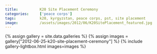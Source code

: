 ```yaml
---
title:			K20 Site Placement Ceremony
categories:		['peace corps']
tags:			k20, kyrgyzstan, peace corps, pst, site placement
image:			/assets/images/2012/06/K20SitePlacement_featured.jpg
---
```


{% assign gallery = site.data.galleries %}
{% assign images = gallery["2012-06-25-k20-site-placement-ceremony"] %}
{% include gallery-lightbox.html images=images %}
